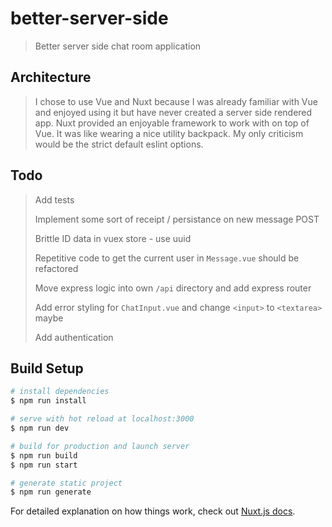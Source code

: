 # better-server-side

> Better server side chat room application

## Architecture

> I chose to use Vue and Nuxt because I was already familiar with Vue and enjoyed using it but have never created a server side rendered app. Nuxt provided an enjoyable framework to work with on top of Vue. It was like wearing a nice utility backpack. My only criticism would be the strict default eslint options.

## Todo

> Add tests
>
> Implement some sort of receipt / persistance on new message POST
>
> Brittle ID data in vuex store - use uuid
>
> Repetitive code to get the current user in `Message.vue` should be refactored
>
> Move express logic into own `/api` directory and add express router
>
> Add error styling for `ChatInput.vue` and change `<input>` to `<textarea>` maybe
>
> Add authentication
>

## Build Setup

``` bash
# install dependencies
$ npm run install

# serve with hot reload at localhost:3000
$ npm run dev

# build for production and launch server
$ npm run build
$ npm run start

# generate static project
$ npm run generate
```

For detailed explanation on how things work, check out [Nuxt.js docs](https://nuxtjs.org).
